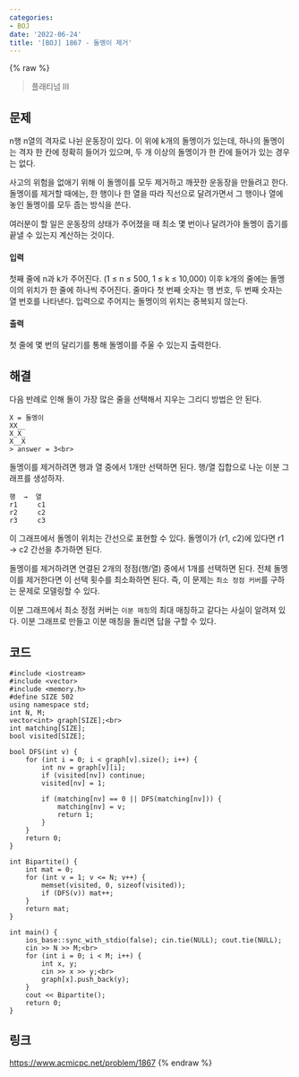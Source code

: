 ```yaml
---
categories:
- BOJ
date: '2022-06-24'
title: '[BOJ] 1867 - 돌멩이 제거'
---
```


{% raw %}
> 플래티넘 III<br>

## 문제
n행 n열의 격자로 나뉜 운동장이 있다. 이 위에 k개의 돌멩이가 있는데, 하나의 돌멩이는 격자 한 칸에 정확히 들어가 있으며, 두 개 이상의 돌멩이가 한 칸에 들어가 있는 경우는 없다.

사고의 위험을 없애기 위해 이 돌멩이를 모두 제거하고 깨끗한 운동장을 만들려고 한다. 돌멩이를 제거할 때에는, 한 행이나 한 열을 따라 직선으로 달려가면서 그 행이나 열에 놓인 돌멩이를 모두 줍는 방식을 쓴다.

여러분이 할 일은 운동장의 상태가 주어졌을 때 최소 몇 번이나 달려가야 돌멩이 줍기를 끝낼 수 있는지 계산하는 것이다.

#### 입력
첫째 줄에 n과 k가 주어진다. (1 ≤ n ≤ 500, 1 ≤ k ≤ 10,000) 이후 k개의 줄에는 돌멩이의 위치가 한 줄에 하나씩 주어진다. 줄마다 첫 번째 숫자는 행 번호, 두 번째 숫자는 열 번호를 나타낸다. 입력으로 주어지는 돌멩이의 위치는 중복되지 않는다.

#### 출력
첫 줄에 몇 번의 달리기를 통해 돌멩이를 주울 수 있는지 출력한다.

## 해결
다음 반례로 인해 돌이 가장 많은 줄을 선택해서 지우는 그리디 방법은 안 된다.
```
X = 돌멩이
XX__
X_X_
X__X
> answer = 3<br>
```

돌멩이를 제거하려면 행과 열 중에서 1개만 선택하면 된다. 행/열 집합으로 나눈 이분 그래프를 생성하자.
```
행  →  열
r1     c1
r2     c2
r3     c3
```
이 그래프에서 돌멩이 위치는 간선으로 표현할 수 있다. 돌멩이가 (r1, c2)에 있다면 r1 → c2 간선을 추가하면 된다.

돌멩이를 제거하려면 연결된 2개의 정점(행/열) 중에서 1개를 선택하면 된다. 전체 돌멩이를 제거한다면 이 선택 횟수를 최소화하면 된다. 즉, 이 문제는 `최소 정점 커버`를 구하는 문제로 모델링할 수 있다.

이분 그래프에서 최소 정점 커버는 `이분 매칭`의 최대 매칭하고 같다는 사실이 알려져 있다. 이분 그래프로 만들고 이분 매칭을 돌리면 답을 구할 수 있다.

## 코드
```
#include <iostream>
#include <vector>
#include <memory.h>
#define SIZE 502
using namespace std;
int N, M;
vector<int> graph[SIZE];<br>
int matching[SIZE];
bool visited[SIZE];

bool DFS(int v) {
	for (int i = 0; i < graph[v].size(); i++) {
		int nv = graph[v][i];
		if (visited[nv]) continue;
		visited[nv] = 1;

		if (matching[nv] == 0 || DFS(matching[nv])) {
			matching[nv] = v;
			return 1;
		}
	}
	return 0;
}

int Bipartite() {
	int mat = 0;
	for (int v = 1; v <= N; v++) {
		memset(visited, 0, sizeof(visited));
		if (DFS(v)) mat++;
	}
	return mat;
}

int main() {
	ios_base::sync_with_stdio(false); cin.tie(NULL); cout.tie(NULL);
	cin >> N >> M;<br>
	for (int i = 0; i < M; i++) {
		int x, y;
		cin >> x >> y;<br>
		graph[x].push_back(y);
	}
	cout << Bipartite();
	return 0;
}
```

## 링크
https://www.acmicpc.net/problem/1867
{% endraw %}